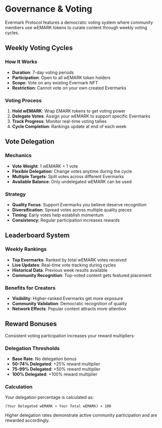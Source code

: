 # Governance & Voting

Evermark Protocol features a democratic voting system where community members use wEMARK tokens to curate content through weekly voting cycles.

## Weekly Voting Cycles

### How It Works
- **Duration**: 7-day voting periods
- **Participation**: Open to all wEMARK token holders
- **Scope**: Vote on any existing Evermark NFT
- **Restriction**: Cannot vote on your own created Evermarks

### Voting Process
1. **Hold wEMARK**: Wrap EMARK tokens to get voting power
2. **Delegate Votes**: Assign your wEMARK to support specific Evermarks
3. **Track Progress**: Monitor real-time voting tallies
4. **Cycle Completion**: Rankings update at end of each week

## Vote Delegation

### Mechanics
- **Vote Weight**: 1 wEMARK = 1 vote
- **Flexible Delegation**: Change votes anytime during the cycle
- **Multiple Targets**: Split votes across different Evermarks
- **Available Balance**: Only undelegated wEMARK can be used

### Strategy
- **Quality Focus**: Support Evermarks you believe deserve recognition
- **Diversification**: Spread votes across multiple quality pieces
- **Timing**: Early votes help establish momentum
- **Consistency**: Regular participation increases rewards

## Leaderboard System

### Weekly Rankings
- **Top Evermarks**: Ranked by total wEMARK votes received
- **Live Updates**: Real-time vote tracking during cycles
- **Historical Data**: Previous week results available
- **Community Recognition**: Top-voted content gets featured placement

### Benefits for Creators
- **Visibility**: Higher-ranked Evermarks get more exposure
- **Community Validation**: Democratic recognition of quality
- **Network Effects**: Popular content attracts more attention

## Reward Bonuses

Consistent voting participation increases your reward multipliers:

### Delegation Thresholds
- **Base Rate**: No delegation bonus
- **50-74% Delegated**: +25% reward multiplier
- **75-99% Delegated**: +50% reward multiplier
- **100% Delegated**: +100% reward multiplier

### Calculation
Your delegation percentage is calculated as:
```
(Your Delegated wEMARK ÷ Your Total wEMARK) × 100
```

Higher delegation rates demonstrate active community participation and are rewarded accordingly.
